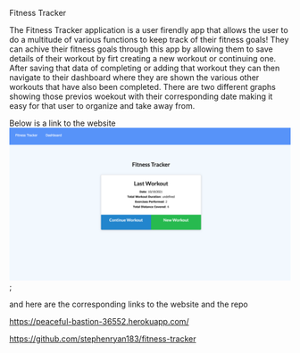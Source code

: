 Fitness Tracker

The Fitness Tracker application is a user firendly app that allows the user to do a multitude of various functions to keep track of their fitness goals! They can achive their fitness goals through this app by allowing them to save details of their workout by firt creating a new workout or continuing one. After saving that data of completing or adding that workout they can then navigate to their dashboard where they are shown the various other workouts that have also been completed. There are two different graphs showing those previos woekout with their corresponding date making it easy for that user to organize and take away from.

Below is a link to the website
![websitefrontpage](screen.png);

and here are the corresponding links to the website and the repo

https://peaceful-bastion-36552.herokuapp.com/

https://github.com/stephenryan183/fitness-tracker

